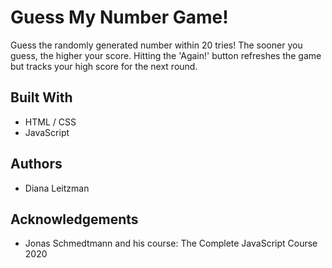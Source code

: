 # Guess My Number Game!

Guess the randomly generated number within 20 tries! The sooner you guess, the higher your score. Hitting the 'Again!' button refreshes the game but tracks your high score for the next round.

## Built With

- HTML / CSS
- JavaScript

## Authors

- Diana Leitzman

## Acknowledgements

- Jonas Schmedtmann and his course: The Complete JavaScript Course 2020
